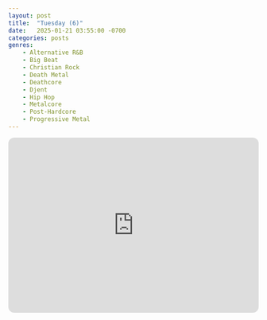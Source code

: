 ```yaml
---
layout: post
title:  "Tuesday (6)"
date:   2025-01-21 03:55:00 -0700
categories: posts
genres:
    - Alternative R&B
    - Big Beat
    - Christian Rock
    - Death Metal
    - Deathcore
    - Djent
    - Hip Hop
    - Metalcore
    - Post-Hardcore
    - Progressive Metal
---
```

<iframe style="border-radius:12px" src="https://open.spotify.com/embed/playlist/6ttpMTU54NNZkBqFazlrHB?utm_source=generator" width="100%" height="352" frameBorder="0" allowfullscreen="" allow="autoplay; clipboard-write; encrypted-media; fullscreen; picture-in-picture" loading="lazy"></iframe>